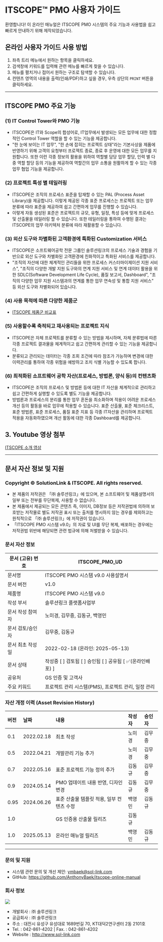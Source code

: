 # ITSCOPE™ PMO 사용자 가이드

환영합니다! 이 온라인 매뉴얼은 ITSCOPE PMO 시스템의 주요 기능과 사용법을 쉽고 빠르게 안내하기 위해 제작되었습니다.

<!-- ## 주요 특징
- **목차 기반 트리 메뉴**로 원하는 항목을 빠르게 탐색
- 각 메뉴별 **마크다운 문서**로 최신 매뉴얼 제공
- **검색 기능**으로 원하는 내용을 즉시 찾기
- 서버 없이 **브라우저에서 바로 사용** 가능 -->

<!-- ## 샘플 스크린샷

![ITSCOPE 샘플 스크린샷](/03_resources/sample_screenshot.png) -->

## 온라인 사용자 가이드 사용 방법

1. 좌측 트리 메뉴에서 원하는 항목을 클릭하세요.
2. 검색창에 키워드를 입력해 관련 메뉴를 빠르게 찾을 수 있습니다.
3. 메뉴를 펼치거나 접어서 원하는 구조로 탐색할 수 있습니다.
4. 컨텐츠 영역의 내용을 출력(인쇄/PDF)하고 싶을 경우, 우측 상단의 `PRINT` 버튼을 클릭하세요.

---

<!-- ## 1. 왜 ITSCOPE을 사용해야 하는가?

![ITSCOPE 사용 이유](/01_inputs/itscope_why.jpg) -->

## ITSCOPE PMO 주요 기능

### (1) IT Control Tower와 PMO 기능

- ITSCOPE은 IT와 Scope의 합성어로, IT업무에서 발생되는 모든 업무에 대한 정합적인 Control Tower 역할을 할 수 있는 기능을 제공합니다.
- "한 눈에 보이는 IT 업무", "한 손에 잡히는 프로젝트 상태"라는 기본사상을 제품에 반영하기 위해 고객의 요청부터 프로젝트 종료, 종료 후 운영에 대한 모든 업무를 지원합니다. 또한 이런 각종 정보의 활용을 위하여 역할별 담당 업무 할당, 인력 별 다중 역할 할당 등의 기능을 제공하여 역할간의 업무 소통을 원활하게 할 수 있는 각종 업무 협업 기능을 제공합니다.

### (2) 프로젝트 특성 별 테일러링

- ITSCOPE은 조직의 프로세스 표준을 탑재할 수 있는 PAL (Process Asset Library)을 제공합니다. 이렇게 제공된 각종 표준 프로세스는 프로젝트 또는 업무 분류에 따라 표준을 제공하여 쉽고 간편하게 업무를 진행할 수 있습니다.
- 이렇게 자동 생성된 표준은 프로젝트의 규모, 유형, 일정, 특성 등에 맞게 프로세스 및 산출물을 테일러링 할 수 있습니다. 또한 테일러링을 통하여 수행된 결과는 ITSCOPE의 업무 아키텍처 분류에 따라 재활용할 수 있습니다.

### (3) 외산 도구와 차별화된 고객환경에 특화된 Customization 서비스

- ITSCOPE은 소프트웨어공학 전문 그룹인 솔루션링크의 프로세스 기술과 경험을 기반으로 외산 도구와 차별화된 고객환경에 친화적이고 특화된 서비스를 제공합니다.
- "조직의 자산에 대한 체계적인 관리들을 위한 프로세스 커스터마이제이션 지원 서비스", "조직의 다양한 개발 지원 도구와의 연계 지원 서비스 및 연계 데이터 활용을 위한 SDLC(Software Development Life Cycle), 품질 보고서, Dashboard", "조직의 다양한 업무 지원 시스템과의 연계를 통한 업무 연속성 및 통합 지원 서비스" 등 외산 도구와 차별화되어 있습니다.

### (4) 사용 목적에 따른 다양한 제품군

- [ITSCOPE 제품군 비교표](/01_inputs/itscope_products_comparison.pdf)

### (5) 사용할수록 축적되고 재사용되는 프로젝트 지식

- ITSCOPE은 자체 프로젝트를 분류할 수 있는 방법을 제시하며, 자체 분류법에 따른 각종 프로젝트 결과물을 체계적이고 쉽고 간편하게 관리할 수 있는 기능을 제공합니다.
- 분류되고 관리되는 데이터는 각종 조회 조건에 따라 참조가 가능하며 변경에 대한 이력관리를 통하여 각종 위험을 예방하고 조치 식별 가능할 수 있도록 합니다.

### (6) 최적화된 소프트웨어 공학 자산(프로세스, 방법론, 양식 등)의 컨텐츠화

- ITSCOPE은 조직의 프로세스 및 방법론 등에 대한 IT 자산을 체계적으로 관리하고 쉽고 간편하게 실행할 수 있도록 별도 기능을 제공합니다.
- 방법론과 프로세스의 분리를 통한 업무 혼돈을 최소화하며 적용이 어려운 프로세스 개선 등의 활동을 바로 업무에 적용할 수 있습니다. 표준 산출물, 표준 체크리스트, 표준 방법론, 표준 프로세스, 품질 표준 지표 등 각종 IT자산을 관리하며 프로젝트 적용을 자동화하였으며 개선 활동에 대한 각종 Dashboard를 제공합니다.

## 3. Youtube 영상 첨부

[ITSCOPE 소개 영상](https://youtu.be/LqzyoDWSPdk)


---

## 문서 자산 정보 및 지원

### Copyright © SolutionLink & ITSCOPE. All rights reserved.
- 본 제품의 저작권은 「㈜ 솔루션링크」에 있으며, 본 소프트웨어 및 제품설명서의 일부 또는 전부를 무단복제, 사용할 수 없습니다.
- 본 제품에서 제공되는 모든 콘텐츠 즉, 이미지, DB정보 등은 저작권법에 의하여 보호받는 저작물로 별도 저작권 표시 또는 출처를 명시하지 않는 경우를 제외하고는 원칙적으로 「㈜ 솔루션링크」에 저작권이 있습니다.
- 「ITSCOPE PMO 시스템 v9.0」의 자료 및 UI를 무단 복제, 배포하는 경우에는 저작권법 위반에 해당되면 관련 법규에 의해 처벌받을 수 있습니다.

### 문서 자산 정보

| 문서 (고유) 번호 | ITSCOPE_PMO_UD |
| --- | --- |
| 문서명 | ITSCOPE PMO 시스템 v9.0 사용설명서 |
| 문서 버전 | v1.0 |
| 제품명 | ITSCOPE PMO 시스템 v9.0 |
| 작성 부서 | 솔루션링크 플랫폼사업부 |
| 문서 작성 참여자 | 노미경, 김무중, 김동규, 백영민 |
| 문서 검토/승인자 | 김무중, 김동규 |
| 문서 최초 작성일 | 2022-02-18 (온라인: 2025-05-13) |
| 문서 상태 | 작성중 [  ]  검토됨 [  ]  승인됨 [  ]  공유됨 [ ✅(온라인배포) ] |
| 공유처 | GS 인증 및 고객사 |
| 주요 키워드 | 프로젝트 관리 시스템(PMS), 프로젝트 관리, 일정 관리 |



### 자산 개정 이력 (Asset Revision History)

| 버전   | 날짜 | 내용 | 작성자 | 승인자 |
| :--- | :--- | :--- | :--- | :--- |
| 0.1 | 2022.02.18 | 최초 작성 | 노미경 | 김무중 |
| 0.5 | 2022.04.21 | 개발관리 기능 추가 | 노미경 | 김무중 |
| 0.7 | 2022.05.16 | 표준 프로젝트 기능 정의 추가 | 김동규 | 김무중 |
| 0.9 | 2024.05.14 | PMO 업데이트 내용 반영, 디자인 변경 | 김동규 | 김무중 |
| 0.95 | 2024.06.26 | 표준 산출물 템플릿 적용, 일부 컨텐츠 수정 | 백영민 | 김동규 |
| 1.0 | | GS 인증용 산출물 릴리즈 | 김동규 | |
| 1.0 | 2025.05.13 | 온라인 매뉴얼 릴리즈 | 백영민 | 김동규 |

---


### 문의 및 지원

- 시스템 관련 문의 및 개선 제안: ymbaek@sol-link.com
- GitHub: https://github.com/AnthonyBaek/itscope-online-manual


### 회사 정보

![](/03_resources/solution_link_logo_2505.png)

- 개발회사 : ㈜ 솔루션링크
- 공급회사 : ㈜ 솔루션링크
- 주소 : 대전시 유성구 유성대로 1689번길 70, KT대덕2연구센터 2동 2101호
- Tel. : 042-861-4202   |  Fax. : 042-861-4202
- Website : http://www.sol-link.com